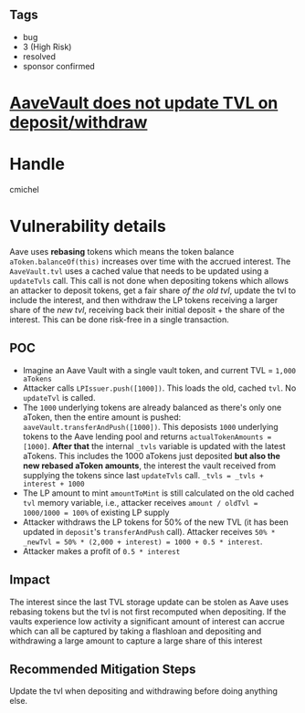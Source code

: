 ## Tags

- bug
- 3 (High Risk)
- resolved
- sponsor confirmed

# [AaveVault does not update TVL on deposit/withdraw](https://github.com/code-423n4/2021-12-mellow-findings/issues/41) 

# Handle

cmichel


# Vulnerability details

Aave uses **rebasing** tokens which means the token balance `aToken.balanceOf(this)` increases over time with the accrued interest.
The `AaveVault.tvl` uses a cached value that needs to be updated using a `updateTvls` call.
This call is not done when depositing tokens which allows an attacker to deposit tokens, get a fair share _of the old tvl_, update the tvl to include the interest, and then withdraw the LP tokens receiving a larger share of the _new tvl_, receiving back their initial deposit + the share of the interest.
This can be done risk-free in a single transaction.

## POC
- Imagine an Aave Vault with a single vault token, and current TVL = `1,000 aTokens`
- Attacker calls `LPIssuer.push([1000])`. This loads the old, cached `tvl`. No `updateTvl` is called.
- The `1000` underlying tokens are already balanced as there's only one aToken, then the entire amount is pushed: `aaveVault.transferAndPush([1000])`. This deposists `1000` underlying tokens to the Aave lending pool and returns `actualTokenAmounts = [1000]`. **After that** the internal `_tvls` variable is updated with the latest aTokens. This includes the 1000 aTokens just deposited **but also the new rebased aToken amounts**, the interest the vault received from supplying the tokens since last `updateTvls` call. `_tvls = _tvls + interest + 1000`
- The LP amount to mint `amountToMint` is still calculated on the old cached `tvl` memory variable, i.e., attacker receives `amount / oldTvl = 1000/1000 = 100%` of existing LP supply
- Attacker withdraws the LP tokens for 50% of the new TVL (it has been updated in `deposit`'s `transferAndPush` call). Attacker receives `50% * _newTvl = 50% * (2,000 + interest) = 1000 + 0.5 * interest`.
- Attacker makes a profit of `0.5 * interest`

## Impact
The interest since the last TVL storage update can be stolen as Aave uses rebasing tokens but the tvl is not first recomputed when depositing.
If the vaults experience low activity a significant amount of interest can accrue which can all be captured by taking a flashloan and depositing and withdrawing a large amount to capture a large share of this interest

## Recommended Mitigation Steps
Update the tvl when depositing and withdrawing before doing anything else.


